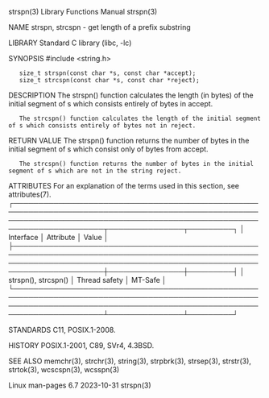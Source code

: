 strspn(3)                                                                                 Library Functions Manual                                                                                strspn(3)

NAME
       strspn, strcspn - get length of a prefix substring

LIBRARY
       Standard C library (libc, -lc)

SYNOPSIS
       #include <string.h>

       size_t strspn(const char *s, const char *accept);
       size_t strcspn(const char *s, const char *reject);

DESCRIPTION
       The strspn() function calculates the length (in bytes) of the initial segment of s which consists entirely of bytes in accept.

       The strcspn() function calculates the length of the initial segment of s which consists entirely of bytes not in reject.

RETURN VALUE
       The strspn() function returns the number of bytes in the initial segment of s which consist only of bytes from accept.

       The strcspn() function returns the number of bytes in the initial segment of s which are not in the string reject.

ATTRIBUTES
       For an explanation of the terms used in this section, see attributes(7).
       ┌────────────────────────────────────────────────────────────────────────────────────────────────────────────────────────────────────────────────────────────────────────┬───────────────┬─────────┐
       │ Interface                                                                                                                                                              │ Attribute     │ Value   │
       ├────────────────────────────────────────────────────────────────────────────────────────────────────────────────────────────────────────────────────────────────────────┼───────────────┼─────────┤
       │ strspn(), strcspn()                                                                                                                                                    │ Thread safety │ MT-Safe │
       └────────────────────────────────────────────────────────────────────────────────────────────────────────────────────────────────────────────────────────────────────────┴───────────────┴─────────┘

STANDARDS
       C11, POSIX.1-2008.

HISTORY
       POSIX.1-2001, C89, SVr4, 4.3BSD.

SEE ALSO
       memchr(3), strchr(3), string(3), strpbrk(3), strsep(3), strstr(3), strtok(3), wcscspn(3), wcsspn(3)

Linux man-pages 6.7                                                                              2023-10-31                                                                                       strspn(3)
